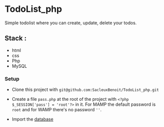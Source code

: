 # TodoList_php

Simple todolist where you can create, update, delete your todos.

## Stack :

*   html 
*   css
*   Php
*   MySQL

### Setup

*   Clone this project with `git@github.com:SacleuxBenoit/TodoList_php.git`

*   Create a file `pass.php` at the root of the project with `<?php $_SESSION['pass'] = 'root'?>` in it. For MAMP the default password is `root` and for WAMP there's no password `''`.

*   Import the [database](Database/database.sql)
